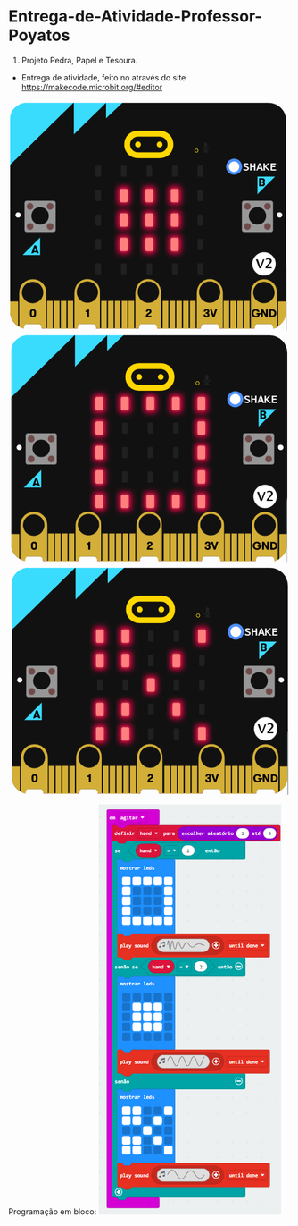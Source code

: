 # Entrega-de-Atividade-Professor-Poyatos

1) Projeto Pedra, Papel e Tesoura.
- Entrega de atividade, feito no através do site https://makecode.microbit.org/#editor

<img src="Pedra.png">
<img src="Papel.png">
<img src="Tesoura.png">

Programação em bloco:
<img src="Forma de bloco.png">

